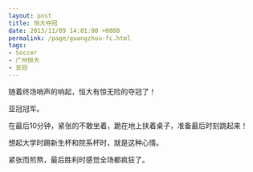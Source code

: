 ```yaml
---
layout: post
title: 恒大夺冠
date: 2013/11/09 14:01:00 +0800
permalink: /page/guangzhou-fc.html
tags:
- Soccer
- 广州恒大
- 亚冠
---
```


随着终场哨声的响起，恒大有惊无险的夺冠了！

亚冠冠军。

在最后10分钟，紧张的不敢坐着，跪在地上扶着桌子，准备最后时刻跳起来！

想起大学时踢新生杯和院系杯时，就是这种心情。

紧张而煎熬，最后胜利时感觉全场都疯狂了。
